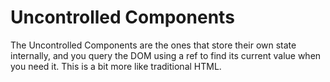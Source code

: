 # Uncontrolled Components

The Uncontrolled Components are the ones that store their own state internally, and you query the DOM using a ref to find its current value when you need it. This is a bit more like traditional HTML.
